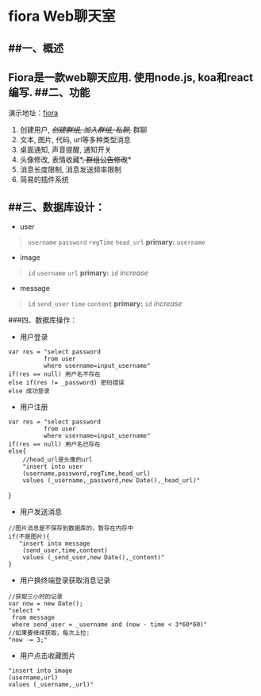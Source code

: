 # fiora Web聊天室

##一、概述
---
Fiora是一款web聊天应用. 使用node.js, koa和react编写.
##二、功能
---
演示地址：[fiora](http://fiora.suisuijiang.com/)
1. 创建用户, *~~创建群组, 加入群组, 私聊,~~* 群聊
2. 文本, 图片, 代码, url等多种类型消息
3. 桌面通知, 声音提醒, 通知开关
4. 头像修改, 表情收藏*~~, 群组公告修改~~*
5. 消息长度限制, 消息发送频率限制
6. 简易的插件系统

##三、数据库设计：
---
- user
> `username` `password` `regTime` `head_url` 
**primary:** `username`

- image
> `id` `username` `url` 
**primary:** `id`  *increase*

- message
> `id` `send_user` `time` `content`
**primary:** `id` *increase*

###四、数据库操作：
- 用户登录
```
var res = "select password 
          from user 
          where username=input_username"
if(res == null) 用户名不存在
else if(res != _password) 密码错误
else 成功登录
```
- 用户注册
```
var res = "select password 
          from user 
          where username=input_username"
if(res == null) 用户名已存在
else{
    //head_url是头像的url
    "insert into user 
    (username,password,regTime,head_url) 
    values (_username,_password,new Date(),_head_url)"
```    
}


- 用户发送消息
```
//图片消息是不保存到数据库的，暂存在内存中
if(不是图片){
   "insert into message
    (send_user,time,content)
    values (_send_user,new Date(),_content)" 
}
```
- 用户换终端登录获取消息记录
```
//获取三小时的记录
var now = new Date();
"select *
 from message
 where send_user = _username and (now - time < 3*60*60)"
//如果要继续获取，每次上拉:
"now -= 3;"
```
- 用户点击收藏图片
```
"insert into image
(username,url)
values (_username,_url)"
```




